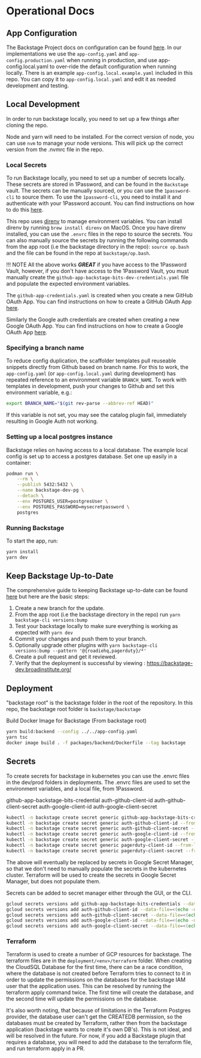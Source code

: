 # Operational Docs

## App Configuration

The Backstage Project docs on configuration can be found
[here](https://backstage.io/docs/conf/). In our implementations we use the
`app-config.yaml` and `app-config.production.yaml` when running in production,
and use app-config.local.yaml to over-ride the default configuration when
running locally. There is an example `app-config.local.example.yaml` included in
this repo. You can copy it to `app-config.local.yaml` and edit it as needed
development and testing.

## Local Development

In order to run backstage locally, you need to set up a few things after cloning
the repo.

Node and yarn will need to be installed. For the correct version of node, you
can use `nvm` to manage your node versions. This will pick up the correct
version from the .nvmrc file in the repo.

### Local Secrets

To run Backstage locally, you need to set up a number of secrets locally. These
secrets are stored in 1Password, and can be found in the `Backstage` vault. The
secrets can be manually sourced, or you can use the `1password-cli` to source
them. To use the `1password-cli`, you need to install it and authenticate with
your 1Password account. You can find instructions on how to do this
[here](https://support.1password.com/command-line-getting-started/).

This repo uses [direnv](https://direnv.net/) to manage environment variables.
You can install direnv by running `brew install direnv` on MacOS. Once you have
direnv installed, you can use the `.envrc` files in the repo to source the
secrets. You can also manually source the secrets by running the following
commands from the app root (i.e the backstage directory in the repo):
`source op.bash` and the file can be found in the repo at `backstage/op.bash`.

!!! NOTE All the above works **_GREAT_** if you have access to the 1Password
Vault, however, if you don't have access to the 1Password Vault, you must
manually create the `github-app-backstage-bits-dev-credentials.yaml` file and
populate the expected environment variables.

The `github-app-credentials.yaml` is created when you create a new GitHub OAuth
App. You can find instructions on how to create a GitHub OAuth App
[here](https://backstage.io/docs/getting-started/config/authentication).

Similarly the Google auth credentials are created when creating a new Google
OAuth App. You can find instructions on how to create a Google OAuth App
[here](https://backstage.io/docs/auth/google/provider#create-oauth-credentials).

### Specifying a branch name

To reduce config duplication, the scaffolder templates pull reuseable snippets
directly from Github based on branch name. For this to work, the
`app-config.yaml` (or `app-config.local.yaml` during development) has repeated
reference to an environment variable `BRANCH_NAME`. To work with templates in
development, push your changes to Github and set this environment variable,
e.g.:

```bash
export BRANCH_NAME="$(git rev-parse --abbrev-ref HEAD)"
```

If this variable is not set, you may see the catalog plugin fail, immediately
resulting in Google Auth not working.

### Setting up a local postgres instance

Backstage relies on having access to a local database. The example local config
is set up to access a postgres database. Set one up easily in a container:

```bash
podman run \
    --rm \
    --publish 5432:5432 \
    --name backstage-dev-pg \
    --detach \
    --env POSTGRES_USER=postgresUser \
    --env POSTGRES_PASSWORD=mysecretpassword \
    postgres
```

### Running Backstage

To start the app, run:

```sh
yarn install
yarn dev
```

## Keep Backstage Up-to-Date

The comprehensive guide to keeping Backstage up-to-date can be found
[here](https://backstage.io/docs/getting-started/keeping-backstage-updated/) but
here are the basic steps:

1. Create a new branch for the update.
1. From the app root (i.e the backstage directory in the repo) run
   `yarn backstage-cli versions:bump`
1. Test your backstage locally to make sure everything is working as expected
   with `yarn dev`
1. Commit your changes and push them to your branch.
1. Optionally upgrade other plugins with `yarn backstage-cli versions:bump --pattern '@{roadiehq,pagerduty}/*'`
1. Create a pull request and get it reviewed.
1. Verify that the deployment is successful by viewing :
   https://backstage-dev.broadinstitute.org/

## Deployment

"backstage root" is the backstage folder in the root of the repository. In this
repo, the backstage root folder is `backstage/backstage`

Build Docker Image for Backstage (From backstage root)

```Bash
yarn build:backend --config ../../app-config.yaml
yarn tsc
docker image build . -f packages/backend/Dockerfile --tag backstage
```

## Secrets

To create secrets for backstage in kubernetes you can use the .envrc files in
the dev/prod folders in deployments. The .envrc files are used to set the
environment variables, and a local file, from 1Password.

github-app-backstage-bits-credential auth-github-client-id
auth-github-client-secret auth-google-client-id auth-google-client-secret

```Bash
kubectl -n backstage create secret generic github-app-backstage-bits-credentials --from-file=github-app-backstage-bits-credentials.yaml
kubectl -n backstage create secret generic auth-github-client-id --from-literal=AUTH_GITHUB_CLIENT_ID=$AUTH_GITHUB_CLIENT_ID
kubectl -n backstage create secret generic auth-github-client-secret --from-literal=AUTH_GITHUB_CLIENT_SECRET=$AUTH_GITHUB_CLIENT_SECRET
kubectl -n backstage create secret generic auth-google-client-id --from-literal=AUTH_GOOGLE_CLIENT_ID=$AUTH_GOOGLE_CLIENT_ID
kubectl -n backstage create secret generic auth-google-client-secret --from-literal=AUTH_GOOGLE_CLIENT_SECRET=$AUTH_GOOGLE_CLIENT_SECRET
kubectl -n backstage create secret generic pagerduty-client-id --from-literal=PD_CLIENT_ID=$PD_CLIENT_ID
kubectl -n backstage create secret generic pagerduty-client-secret --from-literal=PD_CLIENT_SECRET=$PD_CLIENT_SECRET
```

The above will eventually be replaced by secrets in Google Secret Manager, so
that we don't need to manually populate the secrets in the kubernetes cluster.
Terraform will be used to create the secrets in Google Secret Manager, but does
not populate them.

Secrets can be added to secret manager either through the GUI, or the CLI.

```Bash
gcloud secrets versions add github-app-backstage-bits-credentials --data-file="github-app-backstage-bits-credentials.yaml"
gcloud secrets versions add auth-github-client-id --data-file=<(echo -n $AUTH_GITHUB_CLIENT_ID)
gcloud secrets versions add auth-github-client-secret --data-file=<(echo -n $AUTH_GITHUB_CLIENT_SECRET)
gcloud secrets versions add auth-google-client-id --data-file=<(echo -n $AUTH_GOOGLE_CLIENT_ID)
gcloud secrets versions add auth-google-client-secret --data-file=<(echo -n $AUTH_GOOGLE_CLIENT_SECRET)
```

### Terraform

Terraform is used to create a number of GCP resources for backstage. The
terraform files are in the `deployment/<env>/terraform` folder. When creating
the CloudSQL Database for the first time, there can be a race condition, where
the database is not created before Terraform tries to connect to it in order to
update the permissions on the databases for the backstage IAM user that the
application uses. This can be resolved by running the terraform apply command
twice. The first time will create the database, and the second time will update
the permissions on the database.

It's also worth noting, that because of limitations in the Terraform Postgres
provider, the database user can't get the CREATEDB permission, so the databases
must be created by Terraform, rather then from the backstage application
(backstage wants to create it's own DB's). This is not ideal, and will be
resolved in the future. For now, if you add a Backstage plugin that requires a
database, you will need to add the database to the terraform file, and run
terraform apply in a PR.
